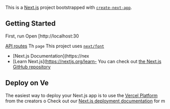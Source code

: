 This is a [Next.js](https://nextjs.org) project bootstrapped with [`create-next-app`](https://nextjs.org/docs/pages/api-reference/create-next-app).

## Getting Started
First, run 
Open [http://localhost:30

[API routes](https://nextjs.org/docs/pages/building-your-application/routng/ap-routes)
Th `page` 
This project uses [`next/font`](https://nextjs.org/docs/pages/building-your-application/optimizing/fots)
- [Next.js Documentation](https://nex
- [Learn Next.js](https://nextjs.org/learn-
You can check out [the Next.js GitHub repository](https://github.com/vercel/next.js) 
## Deploy on Ve
The easiest way to deploy your Next.js app is to use the [Vercel Platform](https://vercel.com/new?utm_medium=default-template&filter=next.js&utm_source=create-next-app&utm_campaign=create-next-app-readme) from the creators o
Check out our [Next.js deployment documentation](https://nextjs.org/docs/pages/building-your-application/deploying) for m

